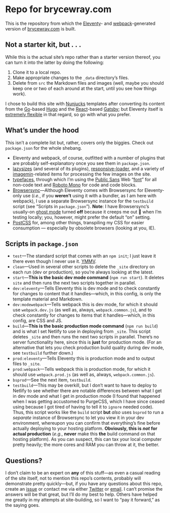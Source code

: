 # Repo for brycewray.com

This is the repository from which the [Eleventy](https://11ty.dev)- and [webpack](https://webpack.js.org)-generated version of [brycewray.com](https://brycewray.com) is built.

## Not a starter kit, but&nbsp;.&nbsp;.&nbsp;.

While this is the actual site&rsquo;s repo rather than a starter version thereof, you can turn it into the latter by doing the following:

1. Clone it to a local repo.
2. Make appropriate changes to the `_data` directory&rsquo;s files.
3. Delete from `src` the Markdown files and images (well, maybe you should keep one or two of each around at the start, until you see how things work).

I chose to build this site with [Nunjucks](https://mozilla.github.io/nunjucks/) templates after converting its content from the [Go](https://golang.org)-based [Hugo](https://gohugo.io) and the [React](https://reactjs.org)-based [Gatsby](https://gatsbyjs.org); but Eleventy itself is [extremely flexible](https://www.11ty.dev/docs/languages/) in that regard, so go with what you prefer.

## What&rsquo;s under the hood

This isn&rsquo;t a complete list but, rather, covers only the biggies. Check out `package.json` for the whole shebang.

- Eleventy and webpack, of course, outfitted with a number of plugins that are probably self-explanatory once you see them in `package.json`.
- [lazysizes](https://github.com/aFarkas/lazysizes) (and several of its plugins), [responsive-loader](https://github.com/herrstucki/responsive-loader), and a variety of [imagemin](https://github.com/imagemin/imagemin)-related items for processing the few images on the site.
- [typefaces](https://github.com/kyleamathews/typefaces), through which I&rsquo;m using the [Public Sans](https://public-sans.digital.gov) Web &ldquo;[font](https://brycewray.com/posts/2018/10/web-typography-part-2/)&rdquo; for all non-code text and [Roboto Mono](https://fonts.google.com/specimen/Roboto+Mono) for code and code blocks.
- [Browsersync](https://browsersync.io)&mdash;Although Eleventy comes with Browsersync for Eleventy-only use (*i.e.*, if you **weren&rsquo;t** using it with a bundler, as I am here with webpack), I use a separate Browsersync instance for the `testbuild` script (see &ldquo;Scripts in `package.json`&rdquo;). **Note**: I have Browsersync&rsquo;s usually-on [ghost mode](https://browsersync.io/docs/options#option-ghostMode) turned **off** because it creeps me out 🙂 when I&rsquo;m testing locally; you, however, might prefer the default &ldquo;on&rdquo; setting.
- [PostCSS](https://postcss.org) for, among other things, transpiling my CSS for easier consumption — especially by obsolete browsers (looking at you, IE).

## Scripts in `package.json`

- `test`&mdash;The standard script that comes with an `npm init`; I just leave it there even though I never use it. [YMMV](https://www.urbandictionary.com/define.php?term=ymmv).
- `clean`&mdash;Used in several other scripts to delete the `_site` directory on each run (dev or production), so you&rsquo;re always looking at the latest.
- `start`&mdash;**This is the basic dev mode command** (`npm run start`). It deletes `site` and then runs the next two scripts together in parallel.
- `dev:eleventy`&mdash;Tells Eleventy this is dev mode and to check constantly for changes to content that it handles&mdash;which, in this config, is only the template material and Markdown.
- `dev:modewebpack`&mdash;Tells webpack this is dev mode, for which it should use `webpack.dev.js` (as well as, always, `webpack.common.js`), and to check constantly for changes to items that it handles&mdash;which, in this config, are CSS and JS.
- `build`&mdash;**This is the basic production mode command** (`npm run build`) and is what I set Netlify to use in deploying from `_site`. This script deletes `_site` and then runs the next two scripts in parallel. There&rsquo;s no server functionality here, since this is **just** for production mode. (For an alternative that lets you check production build quality during dev mode, see `testbuild` further down.)
- `prod:eleventy`&mdash;Tells Eleventy this is production mode and to output files to `_site`.
- `prod:webpack`&mdash;Tells webpack this is production mode, for which it should use `webpack.prod.js` (as well as, always, `webpack.common.js`).
- `bsprod`&mdash;See the next item, `testbuild`.
- `testbuild`&mdash;This may be overkill, but I don&rsquo;t want to have to deploy to Netlify to see whether there are notable differences between what I get in dev mode and what I get in production mode (I found that happened when I was getting accustomed to PurgeCSS, which I have since ceased using because I got tired of having to tell it to `ignore` needed code). Thus, this script works like the `build` script **but** *also* uses `bsprod` to run a *separate* instance of Browsersync to let you view it in your dev environment, whereupon you can confirm that everything&rsquo;s fine before actually deploying to your hosting platform. **Obviously, this is** ***not*** **for actual production** (*e.g.*, **never** make this **the** build command on that hosting platform). As you can suspect, this can tax your local computer pretty heavily; the more cores and RAM you can throw at it, the better.

## Questions?

I don&rsquo;t claim to be an expert on **any** of this stuff&mdash;as even a casual reading of the site itself, not to mention this repo&rsquo;s contents, probably will demonstrate pretty quickly&mdash;but, if you have any questions about this repo, create an [issue](https://github.com/brycewray/eleventy_bundler/issues) or contact me via either [Twitter](https://twitter.com/BryceWrayTX) or [email](mailto:bw@brycewray.com). I can&rsquo;t promise the answers will be that great, but I&rsquo;ll do my best to help. Others have helped me greatly in my attempts at site-building, so I want to &ldquo;pay it forward,&rdquo; as the saying goes.